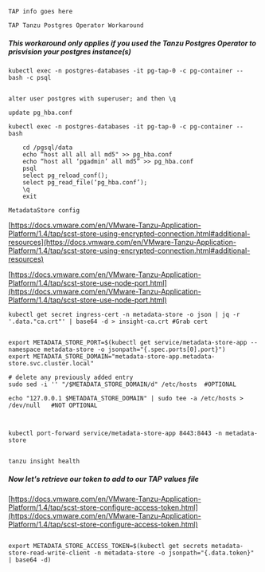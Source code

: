 ```TAP info goes here```




```TAP Tanzu Postgres Operator Workaround```


##### This workaround only applies if you used the Tanzu Postgres Operator to prisvision your postgres instance(s)



````
kubectl exec -n postgres-databases -it pg-tap-0 -c pg-container -- bash -c psql


alter user postgres with superuser; and then \q

````


```update pg_hba.conf```


````
kubectl exec -n postgres-databases -it pg-tap-0 -c pg-container -- bash

    cd /pgsql/data
    echo “host all all all md5" >> pg_hba.conf
    echo “host all ‘pgadmin’ all md5” >> pg_hba.conf
    psql
    select pg_reload_conf();
    select pg_read_file(‘pg_hba.conf’);
    \q
    exit

````

```MetadataStore config```


[https://docs.vmware.com/en/VMware-Tanzu-Application-Platform/1.4/tap/scst-store-using-encrypted-connection.html#additional-resources](https://docs.vmware.com/en/VMware-Tanzu-Application-Platform/1.4/tap/scst-store-using-encrypted-connection.html#additional-resources)


[https://docs.vmware.com/en/VMware-Tanzu-Application-Platform/1.4/tap/scst-store-use-node-port.html](https://docs.vmware.com/en/VMware-Tanzu-Application-Platform/1.4/tap/scst-store-use-node-port.html)


````
kubectl get secret ingress-cert -n metadata-store -o json | jq -r '.data."ca.crt"' | base64 -d > insight-ca.crt #Grab cert


export METADATA_STORE_PORT=$(kubectl get service/metadata-store-app --namespace metadata-store -o jsonpath="{.spec.ports[0].port}")
export METADATA_STORE_DOMAIN="metadata-store-app.metadata-store.svc.cluster.local"

# delete any previously added entry
sudo sed -i '' "/$METADATA_STORE_DOMAIN/d" /etc/hosts  #OPTIONAL

echo "127.0.0.1 $METADATA_STORE_DOMAIN" | sudo tee -a /etc/hosts > /dev/null   #NOT OPTIONAL



kubectl port-forward service/metadata-store-app 8443:8443 -n metadata-store


tanzu insight health

````


##### Now let's retrieve our token to add to our TAP values file

[https://docs.vmware.com/en/VMware-Tanzu-Application-Platform/1.4/tap/scst-store-configure-access-token.html](https://docs.vmware.com/en/VMware-Tanzu-Application-Platform/1.4/tap/scst-store-configure-access-token.html)

````

export METADATA_STORE_ACCESS_TOKEN=$(kubectl get secrets metadata-store-read-write-client -n metadata-store -o jsonpath="{.data.token}" | base64 -d)

````
